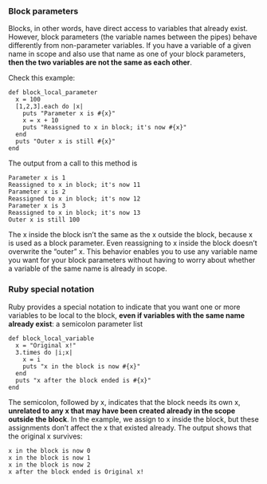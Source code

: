 ### Block parameters

Blocks, in other words, have direct access to variables that already exist. However, block parameters (the variable names between the pipes) behave differently from non-parameter variables. If you have a variable of a given name in scope and also use that name as one of your block parameters, **then the two variables are not the same as each other**.

Check this example: 

    def block_local_parameter
      x = 100
      [1,2,3].each do |x|
        puts "Parameter x is #{x}"
        x = x + 10
        puts "Reassigned to x in block; it's now #{x}"
      end
      puts "Outer x is still #{x}"
    end

The output from a call to this method is

    Parameter x is 1
    Reassigned to x in block; it's now 11
    Parameter x is 2
    Reassigned to x in block; it's now 12
    Parameter x is 3
    Reassigned to x in block; it's now 13
    Outer x is still 100

The x inside the block isn’t the same as the x outside the block, because x is used as a block parameter. Even reassigning to x inside the block doesn’t overwrite the “outer” x. This behavior enables you to use any variable name you want for your block parameters without having to worry about whether a variable of the same name is already in scope.

### Ruby special notation 

Ruby provides a special notation to indicate that you want one or more variables to be local to the block, **even if variables with the same name already exist**: a semicolon parameter list

    def block_local_variable
      x = "Original x!"
      3.times do |i;x|
        x = i
        puts "x in the block is now #{x}"
      end
      puts "x after the block ended is #{x}"
    end

The semicolon, followed by x, indicates that the block needs its own x, **unrelated to any x that may have been created already in the scope outside the block**. In the example, we assign to x inside the block, but these assignments don’t affect the x that
existed already. The output shows that the original x survives:

    x in the block is now 0
    x in the block is now 1
    x in the block is now 2
    x after the block ended is Original x!